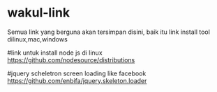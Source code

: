 # wakul-link
Semua link yang berguna akan tersimpan disini, baik itu link install tool dilinux,mac,windows

#link untuk install node js di linux
https://github.com/nodesource/distributions

#jquery scheletron screen loading like facebook https://github.com/enbifa/jquery.skeleton.loader

